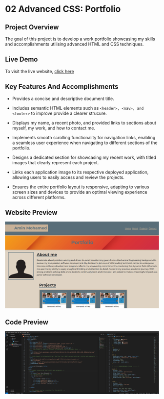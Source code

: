 # 02 Advanced CSS: Portfolio

## Project Overview

The goal of this project is to develop a work portfolio showcasing my skills and accomplishments utilising advanced HTML and CSS techniques.

## Live Demo

To visit the live website, <a href="https://a-mohamed14.github.io/CSS-portfolio/">click here</a>

## Key Features And Accomplishments

- Provides a concise and descriptive document title.

- Includes semantic HTML elements such as `<header>, <nav>, and <footer>` to improve provide a clearer strucure.

- Displays my name, a recent photo, and provided links to sections about myself, my work, and how to contact me.

- Implements smooth scrolling functionality for navigation links, enabling a seamless user experience when navigating to different sections of the portfolio.

- Designs a dedicated section for showcasing my recent work, with titled images that clearly represent each project.

- Links each application image to its respective deployed application, allowing users to easily access and review the projects.

- Ensures the entire portfolio layout is responsive, adapting to various screen sizes and devices to provide an optimal viewing experience across different platforms.

## Website Preview

![website preview snippet](./assets/screenshots/portfolio-screenshot.png)

## Code Preview

![code preview snippet](./assets/screenshots/code-screenshot.png)
